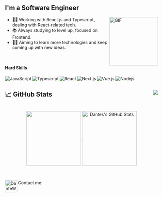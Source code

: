 ## I'm a Software Engineer

<img align="right" alt="GIF" height="160px" src="https://c.tenor.com/AlUkiGkR2j8AAAAC/new-game-ahagon-umiko-programming.gif" />

- 👨‍💻 Working with React.js and Typescript, dealing with React-related tech.
- 📚 Always studying to level up, focused on Frontend.
- 💪🏼 Aiming to learn more technologies and keep coming up with new ideas.

<br />

#### Hard Skills
![JavaScript](https://img.shields.io/badge/-JavaScript-F7DF1E?style=flat-square&logo=javascript&logoColor=ffffff)
![Typescript](http://img.shields.io/badge/-Typescript-3178C6?style=flat-square&logo=typescript&logoColor=ffffff)
![React](https://img.shields.io/badge/-React-61DAFB?style=flat-square&logo=react&logoColor=ffffff)
![Next.js](https://img.shields.io/badge/-Next.js-000000?style=flat-square&logo=Next.js&logoColor=ffffff)
![Vue.js](https://img.shields.io/badge/-Vue.js-4FC08D?style=flat-square&logo=Vue.js&logoColor=ffffff)
![Nodejs](https://img.shields.io/badge/-Nodejs-339933?style=flat-square&logo=Node.js&logoColor=ffffff)





## &#x1f4c8; GitHub Stats <img align="right" src="http://estruyf-github.azurewebsites.net/api/VisitorHit?user=DanteWaker&repo=Bgstatic&countColorcountColor&countColor=%237B1E7B"/> 
<br />

<div align="center">
<a href="https://github.com/DanteWaker">
  <img align="center" height="180em" src="https://github-readme-stats.vercel.app/api/top-langs/?username=DanteWaker&hide=css,hack&title_color=ffffff&text_color=c9cacc&icon_color=2bbc8a&bg_color=1d1f21&layout=compact" />

<img align="center" height="180em" src="https://github-readme-stats.vercel.app/api?username=DanteWaker&show_icons=true&line_height=27&count_private=true&&theme=radical" alt="Dantes's GitHub Stats" />
</a>
</div>

<br />
<br />


Contact me: [<img align="left" alt="DanteWaker | LinkedIn" width="40px" height="40px" src="https://cliply.co/wp-content/uploads/2021/02/372102050_LINKEDIN_ICON_TRANSPARENT_1080.gif" />][linkedin]
  


[linkedin]: https://www.linkedin.com/in/josedenner/


